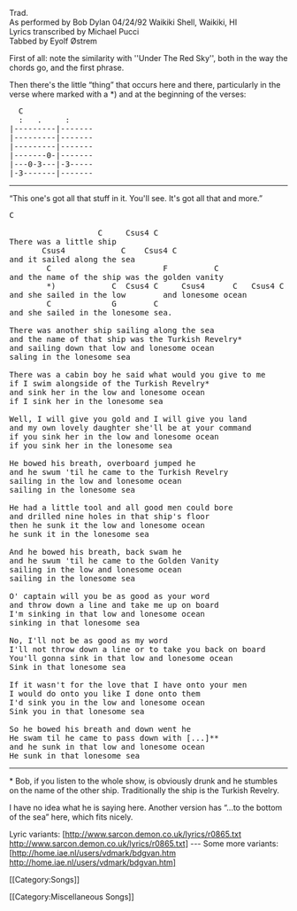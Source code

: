 Trad.<br>
As performed by Bob Dylan 04/24/92 Waikiki Shell, Waikiki, HI<br>
Lyrics transcribed by Michael Pucci<br>
Tabbed by Eyolf Østrem

First of all: note the similarity with ''Under The Red Sky'', both
in the way the chords go, and the first phrase.

Then there's the little “thing” that occurs here and there,
particularly in the verse where marked with a <nowiki>*</nowiki>) and at the beginning
of the verses:

<pre class="tab">
  C
  :   .     :
|---------|-------
|---------|-------
|---------|-------
|-------0-|-------
|---0-3---|-3-----
|-3-------|-------
</pre>

----
“This one's got all that stuff in it. You'll see. It's got all that
and more.”

<pre class="verse">
C

                   C     Csus4 C
There was a little ship
       Csus4            C    Csus4 C
and it sailed along the sea
        C                        F          C
and the name of the ship was the golden vanity
        *)            C  Csus4 C     Csus4      C   Csus4 C
and she sailed in the low        and lonesome ocean
        C             G        C
and she sailed in the lonesome sea.

There was another ship sailing along the sea
and the name of that ship was the Turkish Revelry*
and sailing down that low and lonesome ocean
saling in the lonesome sea

There was a cabin boy he said what would you give to me
if I swim alongside of the Turkish Revelry*
and sink her in the low and lonesome ocean
if I sink her in the lonesome sea

Well, I will give you gold and I will give you land
and my own lovely daughter she'll be at your command
if you sink her in the low and lonesome ocean
if you sink her in the lonesome sea

He bowed his breath, overboard jumped he
and he swum 'til he came to the Turkish Revelry
sailing in the low and lonesome ocean
sailing in the lonesome sea

He had a little tool and all good men could bore
and drilled nine holes in that ship's floor
then he sunk it the low and lonesome ocean
he sunk it in the lonesome sea

And he bowed his breath, back swam he
and he swum 'til he came to the Golden Vanity
sailing in the low and lonesome ocean
sailing in the lonesome sea

O' captain will you be as good as your word
and throw down a line and take me up on board
I'm sinking in that low and lonesome ocean
sinking in that lonesome sea

No, I'll not be as good as my word
I'll not throw down a line or to take you back on board
You'll gonna sink in that low and lonesome ocean
Sink in that lonesome sea

If it wasn't for the love that I have onto your men
I would do onto you like I done onto them
I'd sink you in the low and lonesome ocean
Sink you in that lonesome sea

So he bowed his breath and down went he
He swam til he came to pass down with [...]**
and he sunk in that low and lonesome ocean
He sunk in that lonesome sea
</pre>

----
<nowiki>*</nowiki> Bob, if you listen to the whole show, is obviously drunk and he
stumbles on the name of the other ship. Traditionally the ship is
the Turkish Revelry. <br>

<nowiki>*</nowiki><nowiki>*</nowiki> I have no idea what he is saying here. Another version has “...to
the bottom of the sea” here, which fits nicely.

Lyric variants: [http://www.sarcon.demon.co.uk/lyrics/r0865.txt http://www.sarcon.demon.co.uk/lyrics/r0865.txt] ---  Some more variants: [http://home.iae.nl/users/vdmark/bdgvan.htm http://home.iae.nl/users/vdmark/bdgvan.htm]

[[Category:Songs]]

[[Category:Miscellaneous Songs]]